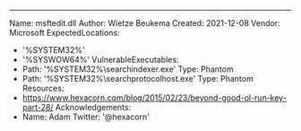 ---
Name: msftedit.dll
Author: Wietze Beukema
Created: 2021-12-08
Vendor: Microsoft
ExpectedLocations:
- '%SYSTEM32%'
- '%SYSWOW64%'
VulnerableExecutables:
- Path: '%SYSTEM32%\searchindexer.exe'
  Type: Phantom
- Path: '%SYSTEM32%\searchprotocolhost.exe'
  Type: Phantom
Resources:
- https://www.hexacorn.com/blog/2015/02/23/beyond-good-ol-run-key-part-28/
Acknowledgements:
- Name: Adam
  Twitter: '@hexacorn'
